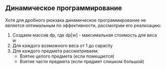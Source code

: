 ## Динамическое программирование

Хотя для дробного рюкзака динамическое программирование не является оптимальным по эффективности, рассмотрим его реализацию:
1. Создаем массив dp, где dp[w] - максимальная стоимость для веса w
2. Для каждого возможного веса от 1 до capacity
3. Для каждого предмета рассматриваем:
   - Взятие целого предмета (если помещается)
   - Взятие части предмета (если предмет слишком большой)
